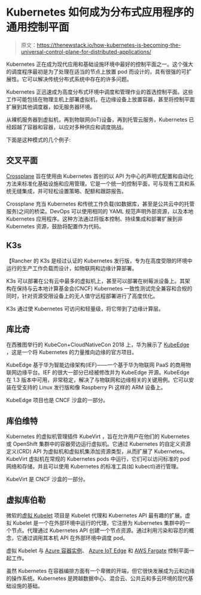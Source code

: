 # Kubernetes 如何成为分布式应用程序的通用控制平面

> 原文：<https://thenewstack.io/how-kubernetes-is-becoming-the-universal-control-plane-for-distributed-applications/>

Kubernetes 正在成为现代应用和基础设施环境中最好的控制平面之一。这个强大的调度程序最初是为了处理在适当的节点上放置 pod 而设计的，具有很强的可扩展性。它可以解决传统分布式系统中存在的许多问题。

Kubernetes 正迅速成为高度分布式环境中调度和管理作业的首选控制平面。这些工作可能包括在物理主机上部署虚拟机，在边缘设备上放置容器，甚至将控制平面扩展到其他调度器，如无服务器环境。

从裸机服务器到虚拟机，再到物联网(IoT)设备，再到托管云服务，Kubernetes 已经超越了容器和容器，以应对多种供应和调度挑战。

下面是这种模式的几个例子:

## 交叉平面

[Crossplane](https://crossplane.io/) 旨在使用由 Kubernetes 首创的以 API 为中心的声明式配置和自动化方法来标准化基础设施和应用管理。它是一个统一的控制平面，可与现有工具和系统无缝集成，并可轻松设置策略、配额和跟踪报告。

Crossplane 充当 Kubernetes 和传统工作负载(如数据库，甚至是公共云中的托管服务)之间的桥梁。DevOps 可以使用相同的 YAML 规范声明外部资源，以及本地 Kubernetes 应用程序。这种方法通过将版本控制、持续集成和部署扩展到非 Kubernetes 资源，鼓励将配置作为代码。

## K3s

【Rancher 的 K3s 是经过认证的 Kubernetes 发行版，专为在高度受限的环境中运行的生产工作负载而设计，如物联网和边缘计算部署。

K3s 可以部署在公有云中最多的虚拟机上，甚至可以部署在树莓派设备上。其架构在保持与云本地计算基金会(CNCF) Kubernetes 一致性测试完全兼容和合规的同时，针对资源受限设备上的无人值守远程部署进行了高度优化。

K3s 通过使 Kubernetes 可访问和轻量级，将它带到了边缘计算层。

## 库比奇

在西雅图举行的 KubeCon+CloudNativeCon 2018 上，华为展示了 [KubeEdge](https://kubeedge.io/en/) ，这是一个将 Kubernetes 的力量推向边缘的官方项目。

KubeEdge 基于华为智能边缘架构(IEF)——一个基于华为物联网 PaaS 的商用物联网边缘平台。IEF 的很大一部分已经被修改并为 KubeEdge 开源。KubeEdge 在 1.3 版本中可用，非常稳定，解决了与物联网和边缘相关的关键用例。它可以安装在受支持的 Linux 发行版和像 Raspberry Pi 这样的 ARM 设备上。

KubeEdge 项目也是 CNCF 沙盒的一部分。

## 库伯维特

Kubernetes 的虚拟机管理插件 KubeVirt ，旨在允许用户在他们的 Kubernetes 或 OpenShift 集群中的容器旁边运行虚拟机。它通过 Kubernetes 的自定义资源定义(CRD) API 为虚拟机和虚拟机集添加资源类型，从而扩展了 Kubernetes。KubeVirt 虚拟机在常规的 Kubernetes pods 中运行，它们可以访问标准的 pod 网络和存储，并且可以使用 Kubernetes 的标准工具(如 kubectl)进行管理。

KubeVirt 是 CNCF 沙盒的一部分。

## 虚拟库伯勒

微软的[虚拟 Kubelet](https://virtual-kubelet.io/) 项目是 Kubelet 代理和 Kubernetes API 最有趣的扩展。虚拟 Kubelet 是一个在外部环境中运行的代理，它注册为 Kubernetes 集群中的一个节点。代理通过 Kubernetes API 创建一个节点资源。通过利用污染和容忍的概念，它通过调用其本机 API 在外部环境中调度 pod。

虚拟 Kubelet 与 [Azure 容器实例](https://azure.microsoft.com/en-us/services/container-instances/)、 [Azure IoT Edge](https://azure.microsoft.com/en-us/services/iot-edge/) 和 [AWS Fargate](https://aws.amazon.com/fargate/) 控制平面一起工作。

虽然 Kubernetes 在容器编排方面有一个卑微的开端，但它很快发展成为云和边缘的操作系统。Kubernetes 是跨越数据中心、混合云、公共云和多云环境的现代基础设施的基础。

<svg xmlns:xlink="http://www.w3.org/1999/xlink" viewBox="0 0 68 31" version="1.1"><title>Group</title> <desc>Created with Sketch.</desc></svg>